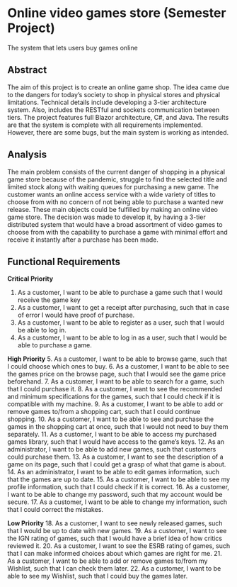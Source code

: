 # Online video games store (Semester Project)
The system that lets users buy games online

## Abstract
The aim of this project is to create an online game shop. The idea came due to the dangers for today’s society to shop in physical stores and physical limitations.
Technical details include developing a 3-tier architecture system. Also, includes the RESTful and sockets communication between tiers.
The project features full Blazor architecture, C#, and Java.
The results are that the system is complete with all requirements
implemented. However, there are some bugs, but the main system is working as intended. 

## Analysis
The main problem consists of the current danger of shopping in a physical game store
because of the pandemic, struggle to find the selected title and limited stock along with
waiting queues for purchasing a new game. The customer wants an online access
service with a wide variety of titles to choose from with no concern of not being able to
purchase a wanted new release. These main objects could be fulfilled by making an
online video game store. The decision was made to develop it, by having a 3-tier
distributed system that would have a broad assortment of video games to choose from
with the capability to purchase a game with minimal effort and receive it instantly after a
purchase has been made. 

## Functional Requirements
**Critical Priority**
1. As a customer, I want to be able to purchase a game such that I would receive
the game key
2. As a customer, I want to get a receipt after purchasing, such that in case of
error I would have proof of purchase. 
3. As a customer, I want to be able to register as a user, such that I would be able
to log in.
4. As a customer, I want to be able to log in as a user, such that I would be able to
purchase a game. 

**High Priority**
5. As a customer, I want to be able to browse game, such that I could choose
which ones to buy.
6. As a customer, I want to be able to see the games price on the browse page,
such that I would see the game price beforehand.
7. As a customer, I want to be able to search for a game, such that I could
purchase it.
8. As a customer, I want to see the recommended and minimum specifications for
the games, such that I could check if it is compatible with my machine.
9. As a customer, I want to be able to add or remove games to/from a shopping
cart, such that I could continue shopping.
10. As a customer, I want to be able to see and purchase the games in the
shopping cart at once, such that I would not need to buy them separately.
11. As a customer, I want to be able to access my purchased games library, such
that I would have access to the game’s keys.
12. As an administrator, I want to be able to add new games, such that customers
could purchase them.
13. As a customer, I want to see the description of a game on its page, such that I
could get a grasp of what that game is about.
14. As an administrator, I want to be able to edit games information, such that the
games are up to date.
15. As a customer, I want to be able to see my profile information, such that I could
check if it is correct.
16. As a customer, I want to be able to change my password, such that my account
would be secure.
17. As a customer, I want to be able to change my information, such that I could
correct the mistakes.

**Low Priority**
18. As a customer, I want to see newly released games, such that I would be up to
date with new games.
19. As a customer, I want to see the IGN rating of games, such that I would have a
brief idea of how critics reviewed it.
20. As a customer, I want to see the ESRB rating of games, such that I can make
informed choices about which games are right for me.
21. As a customer, I want to be able to add or remove games to/from my Wishlist,
such that I can check them later.
22. As a customer, I want to be able to see my Wishlist, such that I could buy the
games later. 
